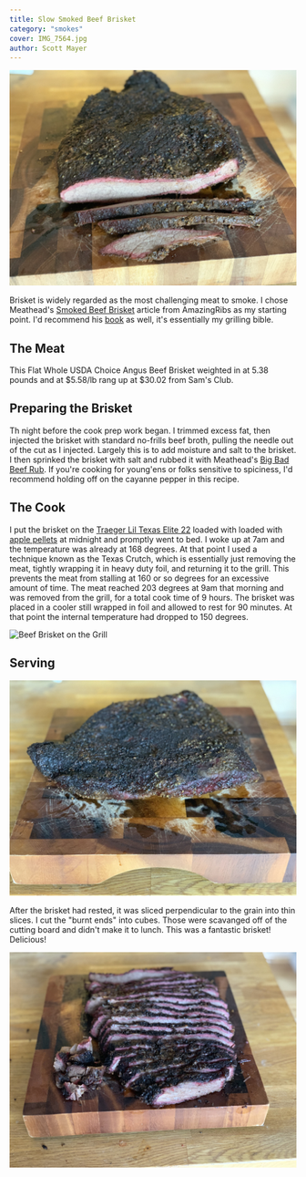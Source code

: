 ```yaml
---
title: Slow Smoked Beef Brisket
category: "smokes"
cover: IMG_7564.jpg
author: Scott Mayer
---
```

![Slow Smoked Beef Brisket](./IMG_7564.jpg)

Brisket is widely regarded as the most challenging meat to smoke. I chose Meathead's <a href="https://amazingribs.com/tested-recipes/beef-and-bison-recipes/smoked-brisket-texas-style" target="_blank">Smoked Beef Brisket</a> article from AmazingRibs as my starting point. I'd recommend his <a href="https://www.amazon.com/Meathead-Science-Great-Barbecue-Grilling-ebook/dp/B01FX1AUNC" target="_blank">book</a> as well, it's essentially my grilling bible.

## The Meat

This Flat Whole USDA Choice Angus Beef Brisket weighted in at 5.38 pounds and at $5.58/lb rang up at $30.02 from Sam's Club. 

## Preparing the Brisket

Th night before the cook prep work began. I trimmed excess fat, then injected the brisket with standard no-frills beef broth, pulling the needle out of the cut as I injected. Largely this is to add moisture and salt to the brisket. I then sprinked the brisket with salt and rubbed it with Meathead's <a href="https://amazingribs.com/tested-recipes/spice-rubs-and-pastes/big-bad-beef-rub-recipe" target="_blank">Big Bad Beef Rub</a>. If you're cooking for young'ens or folks sensitive to spiciness, I'd recommend holding off on the cayanne pepper in this recipe.

## The Cook

I put the brisket on the <a href="https://www.amazon.com/gp/product/B06XKK552M/ref=ppx_yo_dt_b_asin_title_o05__o00_s02?ie=UTF8&psc=1" target="_blank">Traeger Lil Texas Elite 22</a> loaded with loaded with <a href="https://www.amazon.com/Traeger-PEL318-All-Natural-Hardwood-Pellets/dp/B01F6ME4F8" target="_blank">apple pellets</a> at midnight and promptly went to bed. I woke up at 7am and the temperature was already at 168 degrees. At that point I used a technique known as the Texas Crutch, which is essentially just removing the meat, tightly wrapping it in heavy duty foil, and returning it to the grill. This prevents the meat from stalling at 160 or so degrees for an excessive amount of time. The meat reached 203 degrees at 9am that morning and was removed from the grill, for a total cook time of 9 hours. The brisket was placed in a cooler still wrapped in foil and allowed to rest for 90 minutes. At that point the internal temperature had dropped to 150 degrees.

![Beef Brisket on the Grill](./IMG_2581.jpg)

## Serving

![Cooked Beef Brisket](./IMG_7562.jpg)

After the brisket had rested, it was sliced perpendicular to the grain into thin slices. I cut the "burnt ends" into cubes. Those were scavanged off of the cutting board and didn't make it to lunch. This was a fantastic brisket! Delicious!

![Cooked and sliced Beef Brisket](./IMG_7566.jpg)
